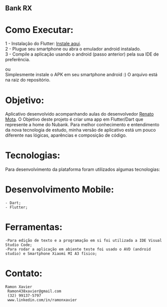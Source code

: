 ## Bank RX

# Como Executar:

1 - Instalação do Flutter: <a href="https://flutter.dev/docs/get-started/install">Instale aqui</a>. <br>
2 - Plugue seu smartphone ou abra o emulador android instalado.<br>
3 - Compile a aplicação usando o android (passo anterior) pela sua IDE de preferência.<br>

ou<br>
Simplesmente instale o APK em seu smartphone android :)
O arquivo está na raiz do repositório.

# Objetivo:
Aplicativo desenvolvido acompanhando aulas do desenvolvedor <a href="https://www.youtube.com/channel/UCd-vLa_qcKve3CsDFlYiygA">Renato Mota</a>.
O Objetivo deste projeto é criar uma app em Flutter/Dart que represente a home do Nubank. Para melhor conhecimento e entendimento da nova tecnologia de estudo, 
minha versão de aplicativo está um pouco diferente nas lógicas, aparências e composição de código.


# Tecnologias:
Para desenvolvimento da plataforma foram utilizados algumas tecnologias: 

# Desenvolvimento Mobile:
 	- Dart;
 	- Flutter;

# Ferramentas:
	-Para edição de texto e a programação em si foi utilizada a IDE Visual Studio Code;
  	-Para rodar a aplicação em abiente teste foi usado o AVD (android studio) e Smartphone Xiaomi MI A3 físico;
 

# Contato: 
	Ramon Xavier
	 Ramon438xavier@gmail.com
	 (32) 99137-5797
	 www.linkedin.com/in/ramonxavier
